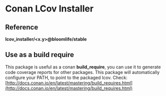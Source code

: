 # Conan LCov Installer

## Reference

**lcov_installer/<x.y>@bloomlife/stable**

## Use as a build require

  This package is useful as a conan **build_require**, you can use it to generate code coverage reports for other packages.
  This package will automatically configure your PATH, to point to the packaged lcov.
  Check: [http://docs.conan.io/en/latest/mastering/build_requires.html](http://docs.conan.io/en/latest/mastering/build_requires.html)


